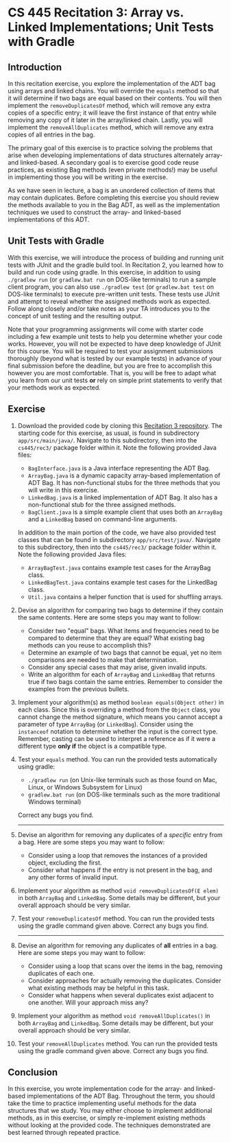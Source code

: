 # CS 445 Recitation 3: Array vs. Linked Implementations; Unit Tests with Gradle

## Introduction

In this recitation exercise, you explore the implementation of the ADT bag using
arrays and linked chains. You will override the `equals` method so that it will
determine if two bags are equal based on their contents. You will then implement
the `removeDuplicatesOf` method, which will remove any extra copies of a
specific entry; it will leave the first instance of that entry while removing
any copy of it later in the array/linked chain. Lastly, you will implement the
`removeAllDuplicates` method, which will remove any extra copies of all entries
in the bag.

The primary goal of this exercise is to practice solving the problems that arise
when developing implementations of data structures alternately array- and
linked-based. A secondary goal is to exercise good code reuse practices, as
existing Bag methods (even private methods!) may be useful in implementing those
you will be writing in the exercise.

As we have seen in lecture, a bag is an unordered collection of items that may
contain duplicates. Before completing this exercise you should review the
methods available to you in the Bag ADT, as well as the implementation
techniques we used to construct the array- and linked-based implementations of
this ADT.

## Unit Tests with Gradle

With this exercise, we will introduce the process of building and running unit
tests with JUnit and the gradle build tool. In Recitation 2, you learned how to
build and run code using gradle. In this exercise, in addition to using
`./gradlew run` (or `gradlew.bat run` on DOS-like terminals) to run a sample
client program, you can also use `./gradlew test` (or `gradlew.bat test` on
DOS-like terminals) to execute pre-written unit tests. These tests use JUnit and
attempt to reveal whether the assigned methods work as expected. Follow along
closely and/or take notes as your TA introduces you to the concept of unit
testing and the resulting output.

Note that your programming assignments will come with starter code including a
few example unit tests to help you determine whether your code works. However,
you will not be expected to have deep knowledge of JUnit for this course. You
will be required to test your assignment submissions thoroughly (beyond what is
tested by our example tests) in advance of your final submission before the
deadline, but you are free to accomplish this however you are most comfortable.
That is, you will be free to adapt what you learn from our unit tests **or**
rely on simple print statements to verify that your methods work as expected.

## Exercise

1. Download the provided code by cloning this [Recitation 3
repository](https://github.com/2217-cs445/cs445-rec3). The starting code for
this exercise, as usual, is found in subdirectory `app/src/main/java/`. Navigate
to this subdirectory, then into the `cs445/rec3/` package folder within it. Note
the following provided Java files:

   - `BagInterface.java` is a Java interface representing the ADT Bag.
   - `ArrayBag.java` is a dynamic capacity array-based implementation of ADT
     Bag. It has non-functional stubs for the three methods that you will write
     in this exercise.
   - `LinkedBag.java` is a linked implementation of ADT Bag. It also has a
     non-functional stub for the three assigned methods.
   - `BagClient.java` is a simple example client that uses both an `ArrayBag`
     and a `LinkedBag` based on command-line arguments.

   In addition to the main portion of the code, we have also provided test
   classes that can be found in subdirectory `app/src/test/java/`. Navigate to
   this subdirectory, then into the `cs445/rec3/` package folder within it. Note
   the following provided Java files:

   - `ArrayBagTest.java` contains example test cases for the ArrayBag class.
   - `LinkedBagTest.java` contains example test cases for the LinkedBag class.
   - `Util.java` contains a helper function that is used for shuffling arrays.

2. Devise an algorithm for comparing two bags to determine if they contain the
same contents. Here are some steps you may want to follow:

   - Consider two "equal" bags. What items and frequencies need to be compared
     to determine that they are equal? What existing bag methods can you reuse
     to accomplish this?
   - Determine an example of two bags that cannot be equal, yet no item
     comparisons are needed to make that determination.
   - Consider any special cases that may arise, given invalid inputs.
   - Write an algorithm for each of `ArrayBag` and `LinkedBag` that returns true
     if two bags contain the same entries. Remember to consider the examples
     from the previous bullets.

3. Implement your algorithm(s) as method `boolean equals(Object other)` in each
class. Since this is overriding a method from the `Object` class, you cannot
change the method signature, which means you cannot accept a parameter of type
`ArrayBag` (or `LinkedBag`). Consider using the `instanceof` notation to
determine whether the input is the correct type. Remember, casting can be used
to interpret a reference as if it were a different type **only if** the object
is a compatible type.

4. Test your `equals` method. You can run the provided tests automatically using
gradle:

   - `./gradlew run` (on Unix-like terminals such as those found on Mac, Linux,
     or Windows Subsystem for Linux)
   - `gradlew.bat run` (on DOS-like terminals such as the more traditional
     Windows terminal)

   Correct any bugs you find.

   ------

5. Devise an algorithm for removing any duplicates of a *specific* entry from a
bag. Here are some steps you may want to follow:

   - Consider using a loop that removes the instances of a provided object,
     excluding the first.
   - Consider what happens if the entry is not present in the bag, and any other
     forms of invalid input.

6. Implement your algorithm as method `void removeDuplicatesOf(E elem)` in both
`ArrayBag` and `LinkedBag`. Some details may be different, but your overall
approach should be very similar.

7. Test your `removeDuplicatesOf` method. You can run the provided tests using
the gradle command given above. Correct any bugs you find.

   ------

8. Devise an algorithm for removing any duplicates of **all** entries in a bag.
Here are some steps you may want to follow:

   - Consider using a loop that scans over the items in the bag, removing
     duplicates of each one.
   - Consider approaches for actually removing the duplicates. Consider what
     existing methods may be helpful in this task.
   - Consider what happens when several duplicates exist adjacent to one
     another. Will your approach miss any?

9. Implement your algorithm as method `void removeAllDuplicates()` in both
`ArrayBag` and `LinkedBag`. Some details may be different, but your overall
approach should be very similar.

10. Test your `removeAllDuplicates` method. You can run the provided tests using
the gradle command given above. Correct any bugs you find.


## Conclusion

In this exercise, you wrote implementation code for the array- and linked-based
implementations of the ADT Bag. Throughout the term, you should take the time to
practice implementing useful methods for the data structures that we study. You
may either choose to implement additional methods, as in this exercise, or
simply re-implement existing methods without looking at the provided code. The
techniques demonstrated are best learned through repeated practice.

